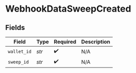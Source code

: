 # WebhookDataSweepCreated


## Fields

| Field              | Type               | Required           | Description        |
| ------------------ | ------------------ | ------------------ | ------------------ |
| `wallet_id`        | *str*              | :heavy_check_mark: | N/A                |
| `sweep_id`         | *str*              | :heavy_check_mark: | N/A                |